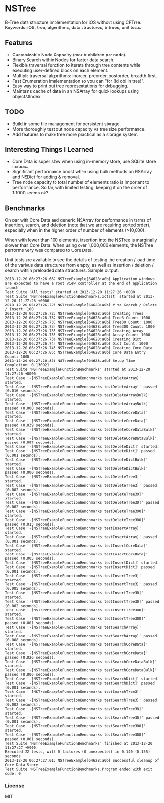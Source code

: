 NSTree
======

B-Tree data structure implementation for iOS without using CFTree. 
Keywords: iOS, tree, algorithms, data structures, b-trees, unit tests.

## Features
 - Customizable Node Capacity (max # children per node).
 - Binary Search within Nodes for faster data search.
 - Flexible traversal function to iterate through tree contents while executing
   user-defined block on each element.
 - Multiple traversal algorithms: inorder, preorder, postorder, breadth first.
 - Fast Enumeration implementation so you can "for (id obj in tree)".
 - Easy way to print out tree representations for debugging.
 - Maintains cache of data in an NSArray for quick lookups using objectAtIndex.

## TODO
 - Build in some file management for persistent storage.
 - More thoroughly test out node capacity vs tree size performance.
 - Add features to make tree more practical as a storage system.

## Interesting Things I Learned
 - Core Data is super slow when using in-memory store, use SQLite store instead.
 - Significant performance boost when using bulk methods on NSArray and NSDict
   for adding & removal.
 - Tree node capacity to total number of elements ratio is important to performance.
   So far, with limited testing, keeping it on the order of 1:1000 seems ok?

## Benchmarks
On par with Core Data and generic NSArray for performance in terms of insertion,
search, and deletion (note that we are requiring sorted order), especially when
in the higher order of number of elements (>10,000). 

When with fewer than 100 elements, insertion into the NSTree is marginally slower 
than Core Data. When using over 1,000,000 elements, the NSTree performs very well 
compared to Core Data. 

Unit tests are available to see the details of testing the creation / load time
of the various data structures from empty, as well as insertion / deletion
/ search within preloaded data structures. Sample output:

	2013-12-20 06:27:26.667 NSTreeExample[64628:a0b] Application windows are expected to have a root view controller at the end of application launch
	Test Suite 'All tests' started at 2013-12-20 11:27:26 +0000
	Test Suite 'NSTreeExampleFunctionBenchmarks.xctest' started at 2013-12-20 11:27:26 +0000
	2013-12-20 06:27:26.725 NSTreeExample[64628:a0b] # to Search / Delete / Insert: 100
	2013-12-20 06:27:26.727 NSTreeExample[64628:a0b] Creating Trees
	2013-12-20 06:27:26.732 NSTreeExample[64628:a0b] Tree3 Count: 1000
	2013-12-20 06:27:26.733 NSTreeExample[64628:a0b] Tree30 Count: 1000
	2013-12-20 06:27:26.734 NSTreeExample[64628:a0b] Tree300 Count: 1000
	2013-12-20 06:27:26.735 NSTreeExample[64628:a0b] Creating Array
	2013-12-20 06:27:26.735 NSTreeExample[64628:a0b] Array Count: 1000
	2013-12-20 06:27:26.736 NSTreeExample[64628:a0b] Creating Dict
	2013-12-20 06:27:26.744 NSTreeExample[64628:a0b] Dict Count: 1000
	2013-12-20 06:27:26.745 NSTreeExample[64628:a0b] Creating Core Data
	2013-12-20 06:27:26.855 NSTreeExample[64628:a0b] Core Data Entry Count: 1000
	2013-12-20 06:27:26.856 NSTreeExample[64628:a0b] Setup Time Completion: 0.130921
	Test Suite 'NSTreeExampleFunctionBenchmarks' started at 2013-12-20 11:27:26 +0000
	Test Case '-[NSTreeExampleFunctionBenchmarks testDeleteArray]' started.
	Test Case '-[NSTreeExampleFunctionBenchmarks testDeleteArray]' passed (0.016 seconds).
	Test Case '-[NSTreeExampleFunctionBenchmarks testDeleteArrayBulk]' started.
	Test Case '-[NSTreeExampleFunctionBenchmarks testDeleteArrayBulk]' passed (0.000 seconds).
	Test Case '-[NSTreeExampleFunctionBenchmarks testDeleteCoreData]' started.
	Test Case '-[NSTreeExampleFunctionBenchmarks testDeleteCoreData]' passed (0.039 seconds).
	Test Case '-[NSTreeExampleFunctionBenchmarks testDeleteCoreDataBulk]' started.
	Test Case '-[NSTreeExampleFunctionBenchmarks testDeleteCoreDataBulk]' passed (0.007 seconds).
	Test Case '-[NSTreeExampleFunctionBenchmarks testDeleteDict]' started.
	Test Case '-[NSTreeExampleFunctionBenchmarks testDeleteDict]' passed (0.001 seconds).
	Test Case '-[NSTreeExampleFunctionBenchmarks testDeleteDictBulk]' started.
	Test Case '-[NSTreeExampleFunctionBenchmarks testDeleteDictBulk]' passed (0.000 seconds).
	Test Case '-[NSTreeExampleFunctionBenchmarks testDeleteTree3]' started.
	Test Case '-[NSTreeExampleFunctionBenchmarks testDeleteTree3]' passed (0.002 seconds).
	Test Case '-[NSTreeExampleFunctionBenchmarks testDeleteTree30]' started.
	Test Case '-[NSTreeExampleFunctionBenchmarks testDeleteTree30]' passed (0.002 seconds).
	Test Case '-[NSTreeExampleFunctionBenchmarks testDeleteTree300]' started.
	Test Case '-[NSTreeExampleFunctionBenchmarks testDeleteTree300]' passed (0.013 seconds).
	Test Case '-[NSTreeExampleFunctionBenchmarks testInsertArray]' started.
	Test Case '-[NSTreeExampleFunctionBenchmarks testInsertArray]' passed (0.001 seconds).
	Test Case '-[NSTreeExampleFunctionBenchmarks testInsertCoreData]' started.
	Test Case '-[NSTreeExampleFunctionBenchmarks testInsertCoreData]' passed (0.005 seconds).
	Test Case '-[NSTreeExampleFunctionBenchmarks testInsertDict]' started.
	Test Case '-[NSTreeExampleFunctionBenchmarks testInsertDict]' passed (0.001 seconds).
	Test Case '-[NSTreeExampleFunctionBenchmarks testInsertTree3]' started.
	Test Case '-[NSTreeExampleFunctionBenchmarks testInsertTree3]' passed (0.005 seconds).
	Test Case '-[NSTreeExampleFunctionBenchmarks testInsertTree30]' started.
	Test Case '-[NSTreeExampleFunctionBenchmarks testInsertTree30]' passed (0.002 seconds).
	Test Case '-[NSTreeExampleFunctionBenchmarks testInsertTree300]' started.
	Test Case '-[NSTreeExampleFunctionBenchmarks testInsertTree300]' passed (0.001 seconds).
	Test Case '-[NSTreeExampleFunctionBenchmarks testSearchArray]' started.
	Test Case '-[NSTreeExampleFunctionBenchmarks testSearchArray]' passed (0.008 seconds).
	Test Case '-[NSTreeExampleFunctionBenchmarks testSearchCoreData]' started.
	Test Case '-[NSTreeExampleFunctionBenchmarks testSearchCoreData]' passed (0.026 seconds).
	Test Case '-[NSTreeExampleFunctionBenchmarks testSearchCoreDataBulk]' started.
	Test Case '-[NSTreeExampleFunctionBenchmarks testSearchCoreDataBulk]' passed (0.006 seconds).
	Test Case '-[NSTreeExampleFunctionBenchmarks testSearchDict]' started.
	Test Case '-[NSTreeExampleFunctionBenchmarks testSearchDict]' passed (0.001 seconds).
	Test Case '-[NSTreeExampleFunctionBenchmarks testSearchTree3]' started.
	Test Case '-[NSTreeExampleFunctionBenchmarks testSearchTree3]' passed (0.002 seconds).
	Test Case '-[NSTreeExampleFunctionBenchmarks testSearchTree30]' started.
	Test Case '-[NSTreeExampleFunctionBenchmarks testSearchTree30]' passed (0.001 seconds).
	Test Case '-[NSTreeExampleFunctionBenchmarks testSearchTree300]' started.
	Test Case '-[NSTreeExampleFunctionBenchmarks testSearchTree300]' passed (0.001 seconds).
	Test Suite 'NSTreeExampleFunctionBenchmarks' finished at 2013-12-20 11:27:27 +0000.
	Executed 22 tests, with 0 failures (0 unexpected) in 0.140 (0.155) seconds
	2013-12-20 06:27:27.013 NSTreeExample[64628:a0b] Successful cleanup of Core Data Store
	Test Suite 'NSTreeExampleFunctionBenchmarks.Program ended with exit code: 0

### License
MIT

